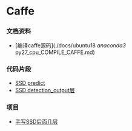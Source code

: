 # Caffe


### 文档资料
* [编译caffe源码](./docs/ubuntu18 _anaconda3_ py27_cpu_COMPILE_CAFFE.md)


### 代码片段
* [SSD predict](./code/test_ssd.py)
* [SSD detection_output层](./code/ssd_detection_output_layer.py)


### 项目
* [手写SSD后面几层](./project/caffe_ssd_write_layer/)
